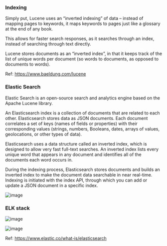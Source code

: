 ### Indexing
Simply put, Lucene uses an “inverted indexing” of data – instead of mapping pages to keywords, it maps keywords to pages just like a glossary at the end of any book.

This allows for faster search responses, as it searches through an index, instead of searching through text directly.

Lucene stores documents as an “inverted index”, in that it keeps track of the list of unique words per document (so words to documents, as opposed to documents to words).

Ref: https://www.baeldung.com/lucene


### Elastic Search

Elastic Search is an open-source search and analytics engine based on the Apache Lucene library.

An Elasticsearch index is a collection of documents that are related to each other. Elasticsearch stores data as JSON documents. Each document correlates a set of keys (names of fields or properties) with their corresponding values (strings, numbers, Booleans, dates, arrays of values, geolocations, or other types of data).

Elasticsearch uses a data structure called an inverted index, which is designed to allow very fast full-text searches. An inverted index lists every unique word that appears in any document and identifies all of the documents each word occurs in.

During the indexing process, Elasticsearch stores documents and builds an inverted index to make the document data searchable in near real-time. Indexing is initiated with the index API, through which you can add or update a JSON document in a specific index.

![image](https://github.com/remidinishanth/distributed_systems/assets/19663316/81160f50-1185-4085-a349-83bc5ea984b8)

### ELK stack

![image](https://github.com/remidinishanth/distributed_systems/assets/19663316/db1a816f-d426-4692-85e1-2948ae0c4a50)

![image](https://github.com/remidinishanth/distributed_systems/assets/19663316/bd2a4323-1067-4f08-b41d-3fe723dc5e4d)

Ref: https://www.elastic.co/what-is/elasticsearch
